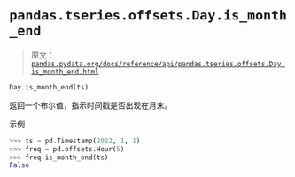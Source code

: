 # `pandas.tseries.offsets.Day.is_month_end`

> 原文：[`pandas.pydata.org/docs/reference/api/pandas.tseries.offsets.Day.is_month_end.html`](https://pandas.pydata.org/docs/reference/api/pandas.tseries.offsets.Day.is_month_end.html)

```py
Day.is_month_end(ts)
```

返回一个布尔值，指示时间戳是否出现在月末。

示例

```py
>>> ts = pd.Timestamp(2022, 1, 1)
>>> freq = pd.offsets.Hour(5)
>>> freq.is_month_end(ts)
False 
```

